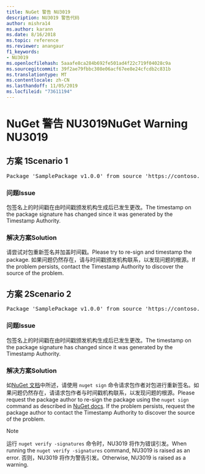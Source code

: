 ```yaml
---
title: NuGet 警告 NU3019
description: NU3019 警告代码
author: mishra14
ms.author: karann
ms.date: 8/16/2018
ms.topic: reference
ms.reviewer: anangaur
f1_keywords:
- NU3019
ms.openlocfilehash: 5aaafe8ca284b692fe501ad4f22c719f04028c9a
ms.sourcegitcommit: 39f2ae79fbbc308e06acf67ee8e24cfcdb2c831b
ms.translationtype: MT
ms.contentlocale: zh-CN
ms.lasthandoff: 11/05/2019
ms.locfileid: "73611194"
---
```

# <a name="nuget-warning-nu3019"></a><span data-ttu-id="557a8-103">NuGet 警告 NU3019</span><span class="sxs-lookup"><span data-stu-id="557a8-103">NuGet Warning NU3019</span></span>

## <a name="scenario-1"></a><span data-ttu-id="557a8-104">方案 1</span><span class="sxs-lookup"><span data-stu-id="557a8-104">Scenario 1</span></span>

<pre>Package 'SamplePackage v1.0.0' from source 'https://contoso.com/index.json': The timestamp integrity check failed.</pre>

### <a name="issue"></a><span data-ttu-id="557a8-105">问题</span><span class="sxs-lookup"><span data-stu-id="557a8-105">Issue</span></span>

<span data-ttu-id="557a8-106">包签名上的时间戳在由时间戳颁发机构生成后已发生更改。</span><span class="sxs-lookup"><span data-stu-id="557a8-106">The timestamp on the package signature has changed since it was generated by the Timestamp Authority.</span></span>


### <a name="solution"></a><span data-ttu-id="557a8-107">解决方案</span><span class="sxs-lookup"><span data-stu-id="557a8-107">Solution</span></span>

<span data-ttu-id="557a8-108">请尝试对包重新签名并加盖时间戳。</span><span class="sxs-lookup"><span data-stu-id="557a8-108">Please try to re-sign and timestamp the package.</span></span> <span data-ttu-id="557a8-109">如果问题仍然存在，请与时间戳颁发机构联系，以发现问题的根源。</span><span class="sxs-lookup"><span data-stu-id="557a8-109">If the problem persists, contact the Timestamp Authority to discover the source of the problem.</span></span>



## <a name="scenario-2"></a><span data-ttu-id="557a8-110">方案 2</span><span class="sxs-lookup"><span data-stu-id="557a8-110">Scenario 2</span></span>

<pre>Package 'SamplePackage v1.0.0' from source 'https://contoso.com/index.json': The primary signature's timestamp integrity check failed.</pre>

### <a name="issue"></a><span data-ttu-id="557a8-111">问题</span><span class="sxs-lookup"><span data-stu-id="557a8-111">Issue</span></span>

<span data-ttu-id="557a8-112">包签名上的时间戳在由时间戳颁发机构生成后已发生更改。</span><span class="sxs-lookup"><span data-stu-id="557a8-112">The timestamp on the package signature has changed since it was generated by the Timestamp Authority.</span></span>


### <a name="solution"></a><span data-ttu-id="557a8-113">解决方案</span><span class="sxs-lookup"><span data-stu-id="557a8-113">Solution</span></span>

<span data-ttu-id="557a8-114">如[NuGet 文档](https://docs.microsoft.com/nuget/create-packages/sign-a-package)中所述，请使用 `nuget sign` 命令请求包作者对包进行重新签名。如果问题仍然存在，请请求包作者与时间戳机构联系，以发现问题的根源。</span><span class="sxs-lookup"><span data-stu-id="557a8-114">Please request the package author to re-sign the package using the `nuget sign` command as described in [NuGet docs](https://docs.microsoft.com/nuget/create-packages/sign-a-package). If the problem persists, request the package author to contact the Timestamp Authority to discover the source of the problem.</span></span>


> [!Note]
> <span data-ttu-id="557a8-115">运行 `nuget verify -signatures` 命令时，NU3019 将作为错误引发。</span><span class="sxs-lookup"><span data-stu-id="557a8-115">When running the `nuget verify -signatures` command, NU3019 is raised as an error.</span></span> <span data-ttu-id="557a8-116">否则，NU3019 将作为警告引发。</span><span class="sxs-lookup"><span data-stu-id="557a8-116">Otherwise, NU3019 is raised as a warning.</span></span>
